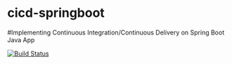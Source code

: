 # cicd-springboot

#Implementing Continuous Integration/Continuous Delivery on Spring Boot Java App 

[![Build Status](https://travis-ci.com/sparkua/cicd-springboot.svg)](https://travis-ci.com/sparkua/cicd-springboot)
